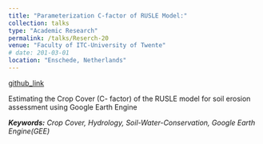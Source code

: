```yaml
---
title: "Parameterization C-factor of RUSLE Model:"
collection: talks
type: "Academic Research"
permalink: /talks/Reserch-20
venue: "Faculty of ITC-University of Twente"
# date: 201-03-01
location: "Enschede, Netherlands"
---
```


[github_link](https://github.com/omkarjadhav296)

Estimating the Crop Cover (C- factor) of the RUSLE model for soil erosion assessment using Google Earth Engine 

___Keywords:__  Crop Cover, Hydrology, Soil-Water-Conservation, Google Earth Engine(GEE)_